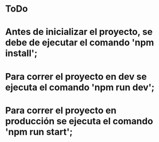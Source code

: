 # ToDo
# Antes de inicializar el proyecto, se debe de ejecutar el comando 'npm install';
# Para correr el proyecto en dev se ejecuta el comando 'npm run dev';
# Para correr el proyecto en producción se ejecuta el comando 'npm run start';
